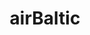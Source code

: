 ---
title: airBaltic
description: Find and book cheap flights with Bitcoin.
homepage: https://www.airbaltic.com/
twitter:
---